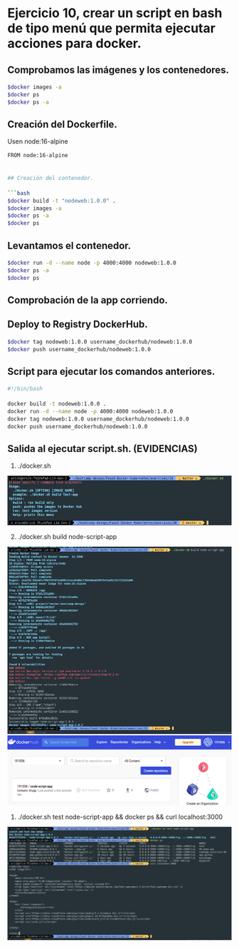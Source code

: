# Ejercicio 10, crear un script en bash de tipo menú que permita ejecutar acciones para docker.


## Comprobamos las imágenes y los contenedores.

```bash
$docker images -a
$docker ps
$docker ps -a
```

## Creación del Dockerfile.

Usen node:16-alpine

```bash
FROM node:16-alpine


## Creación del contenedor.

```bash
$docker build -t "nodeweb:1.0.0" .
$docker images -a
$docker ps -a
$docker ps
```
## Levantamos el contenedor.

```bash
$docker run -d --name node -p 4000:4000 nodeweb:1.0.0
$docker ps -a
$docker ps
```

## Comprobación de la app corriendo.


## Deploy to Registry DockerHub.

```bash
$docker tag nodeweb:1.0.0 username_dockerhub/nodeweb:1.0.0
$docker push username_dockerhub/nodeweb:1.0.0
```

## Script para ejecutar los comandos anteriores.

```bash
#!/bin/bash

docker build -t nodeweb:1.0.0 .
docker run -d --name node -p 4000:4000 nodeweb:1.0.0
docker tag nodeweb:1.0.0 username_dockerhub/nodeweb:1.0.0
docker push username_dockerhub/nodeweb:1.0.0
```

## Salida al ejecutar script.sh. (EVIDENCIAS)

1. ./docker.sh

![docker-help-sript](./Doc/10-docker-help-script-menu.png?raw=true " docker-help-sript ")

2. ./docker.sh build node-script-app

![docker-build](./Doc/10-docker-build.png?raw=true " docker-build ")
![docker-pushed](./Doc/10-docker-push.png?raw=true " docker-pushed ")


1. ./docker.sh test node-script-app && docker ps && curl localhost:3000

![./docker.sh test node-script-app && docker ps && curl localhost:3000](./Doc/10-docker-test.png?raw=true " ./docker.sh test node-script-app && docker ps && curl localhost:3000 ")